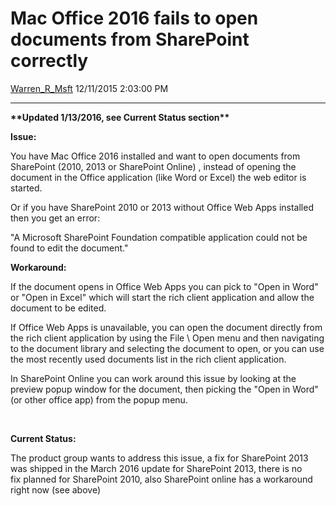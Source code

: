 <div id="page">

# Mac Office 2016 fails to open documents from SharePoint correctly

[Warren\_R\_Msft](https://social.msdn.microsoft.com/profile/Warren_R_Msft)
12/11/2015 2:03:00 PM

-----

<div id="content">

**\*\*Updated 1/13/2016, see Current Status section\*\***

**Issue:**

You have Mac Office 2016 installed and want to open documents from
SharePoint (2010, 2013 or SharePoint Online) , instead of opening the
document in the Office application (like Word or Excel) the web editor
is started.

Or if you have SharePoint 2010 or 2013 without Office Web Apps installed
then you get an error:

"A Microsoft SharePoint Foundation compatible application could not be
found to edit the document."

**Workaround:**

If the document opens in Office Web Apps you can pick to "Open in Word"
or "Open in Excel" which will start the rich client application and
allow the document to be edited.

If Office Web Apps is unavailable, you can open the document directly
from the rich client application by using the File \\ Open menu and then
navigating to the document library and selecting the document to open,
or you can use the most recently used documents list in the rich client
application.

In SharePoint Online you can work around this issue by looking at the
preview popup window for the document, then picking the "Open in Word"
(or other office app) from the popup menu.

 

**Current Status:**

The product group wants to address this issue, a fix for SharePoint 2013
was shipped in the March 2016 update for SharePoint 2013, there is no
fix planned for SharePoint 2010, also SharePoint online has a workaround
right now (see above)

</div>

</div>
